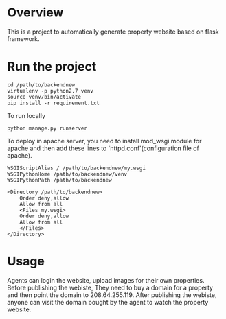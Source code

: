 # Overview
This is a project to automatically generate property website based on flask framework. 

# Run the project
```
cd /path/to/backendnew
virtualenv -p python2.7 venv
source venv/bin/activate
pip install -r requirement.txt
```
To run locally

```
python manage.py runserver
```
To deploy in apache server, you need to install 
mod_wsgi module for apache and then add these lines to 'httpd.conf'(configuration file of apache).

```
WSGIScriptAlias / /path/to/backendnew/my.wsgi
WSGIPythonHome /path/to/backendnew/venv
WSGIPythonPath /path/to/backendnew

<Directory /path/to/backendnew>
    Order deny,allow
    Allow from all
    <Files my.wsgi>
    Order deny,allow
    Allow from all
    </Files>
</Directory>
```

# Usage

Agents can login the website, upload images for their own properties. Before publishing the webiste,
They need to buy a domain for a property and then point the domain to 208.64.255.119. After publishing the webiste, anyone can visit the domain bought by the agent to watch the property website.